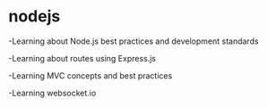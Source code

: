 # nodejs

-Learning about Node.js best practices and development standards

-Learning about routes using Express.js

-Learning MVC concepts and best practices

-Learning websocket.io
